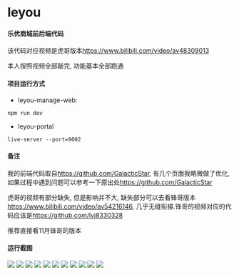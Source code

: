 # leyou
#### 乐优商城前后端代码

该代码对应视频是虎哥版本<https://www.bilibili.com/video/av48309013>

本人按照视频全部敲完, 功能基本全部跑通
#### 项目运行方式

* leyou-manage-web:

``` shell
npm run dev
```

* leyou-portal

``` shell
live-server --port=9002
```
#### 备注

我的前端代码取自<https://github.com/GalacticStar>, 有几个页面我略微做了优化, 如果过程中遇到问题可以参考一下原出处<https://github.com/GalacticStar>

虎哥的视频有部分缺失,  但是影响并不大, 缺失部分可以去看锋哥版本<https://www.bilibili.com/video/av54216146>, 几乎无缝衔接.锋哥的视频对应的代码应该是<https://github.com/lyj8330328>

推荐直接看11月锋哥的版本

#### 运行截图

<img src="http://wx3.sinaimg.cn/large/96a29af5ly1g5zk7t0wc5j21c00u0qv5.jpg" />
<img src="http://wx4.sinaimg.cn/large/96a29af5ly1g5zk8hucoqj21c00u04qp.jpg" />
<img src="http://wx3.sinaimg.cn/large/96a29af5ly1g5zk8o8vc9j21c00u0hcq.jpg" />
<img src="http://wx3.sinaimg.cn/large/96a29af5ly1g5zk8ve23uj21c00u01b0.jpg" />
<img src="http://wx3.sinaimg.cn/large/96a29af5ly1g5zk9047iqj21c00u0k48.jpg" />
<img src="http://wx4.sinaimg.cn/large/96a29af5ly1g5zk955pibj21c00u0wtt.jpg" />
<img src="http://wx1.sinaimg.cn/large/96a29af5ly1g5zk9wmwh1j21c00u0h26.jpg" />
<img src="http://wx3.sinaimg.cn/large/96a29af5ly1g5zkdddfhlj21c00u01co.jpg" />
<img src="http://wx3.sinaimg.cn/large/96a29af5ly1g5zkdjuemdj21c00u0wyj.jpg" />
<img src="http://wx4.sinaimg.cn/large/96a29af5ly1g5zlg1bgjlj21c00u0gvu.jpg" />
<img src="http://wx3.sinaimg.cn/large/96a29af5ly1g5zlg7stngj21c00u0ajv.jpg" />












